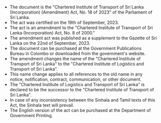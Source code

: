 - The document is the "Chartered Institute of Transport of Sri Lanka (Incorporation) (Amendment) Act, No. 18 of 2023" of the Parliament of Sri Lanka.
- The act was certified on the 19th of September, 2023.
- The act is an amendment to the "Chartered Institute of Transport of Sri Lanka (Incorporation) Act, No. 8 of 2000."
- The amendment act was published as a supplement to the Gazette of Sri Lanka on the 22nd of September, 2023.
- The document can be purchased at the Government Publications Bureau in Colombo or downloaded from the government's website.
- The amendment changes the name of the "Chartered Institute of Transport of Sri Lanka" to the "Chartered Institute of Logistics and Transport of Sri Lanka".
- This name change applies to all references to the old name in any notice, notification, contract, communication, or other document.
- The "Chartered Institute of Logistics and Transport of Sri Lanka" is declared to be the successor to the "Chartered Institute of Transport of Sri Lanka".
- In case of any inconsistency between the Sinhala and Tamil texts of this Act, the Sinhala text will prevail.
- The English version of the act can be purchased at the Department of Government Printing.